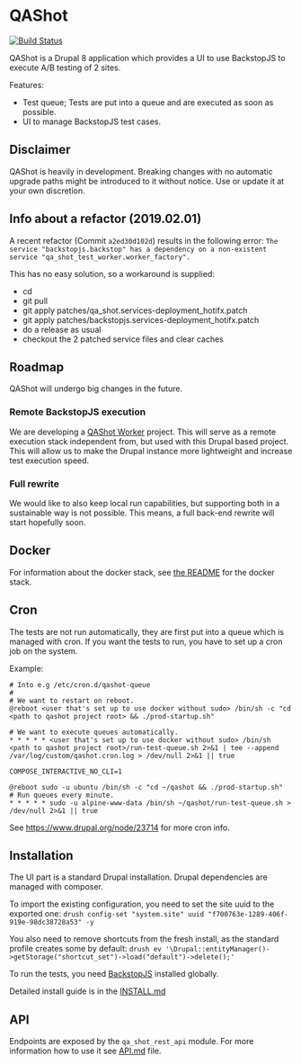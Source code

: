 # QAShot

[![Build Status](https://travis-ci.org/brainsum/qashot.svg?branch=master)](https://travis-ci.org/brainsum/qashot)

QAShot is a Drupal 8 application which provides a UI to use BackstopJS to execute A/B testing of 2 sites.

Features:
* Test queue; Tests are put into a queue and are executed as soon as possible.
* UI to manage BackstopJS test cases.

## Disclaimer

QAShot is heavily in development. Breaking changes with no automatic upgrade paths might be introduced to it without notice.
Use or update it at your own discretion.

## Info about a refactor (2019.02.01)

A recent refactor (Commit `a2ed30d102d`) results in the following error:
```The service "backstopjs.backstop" has a dependency on a non-existent service "qa_shot_test_worker.worker_factory".```

This has no easy solution, so a workaround is supplied:

- cd <project root>
- git pull
- git apply patches/qa_shot.services-deployment_hotifx.patch
- git apply patches/backstopjs.services-deployment_hotifx.patch
- do a release as usual
- checkout the 2 patched service files and clear caches

## Roadmap
QAShot will undergo big changes in the future.

### Remote BackstopJS execution
We are developing a [QAShot Worker](https://github.com/brainsum/qashot_worker) project. This will serve as a remote execution stack independent from, but used with this Drupal based project.
This will allow us to make the Drupal instance more lightweight and increase test execution speed.

### Full rewrite
We would like to also keep local run capabilities, but supporting both in a sustainable way is not possible. This means, a full back-end rewrite will start hopefully soon.

## Docker
For information about the docker stack, see [the README](docker/README.md) for the docker stack.

## Cron
The tests are not run automatically, they are first put into a queue which is managed with cron.
If you want the tests to run, you have to set up a cron job on the system.

Example:
```
# Into e.g /etc/cron.d/qashot-queue
#
# We want to restart on reboot.
@reboot <user that's set up to use docker without sudo> /bin/sh -c "cd <path to qashot project root> && ./prod-startup.sh"

# We want to execute queues automatically.
* * * * * <user that's set up to use docker without sudo> /bin/sh <path to qashot project root>/run-test-queue.sh 2>&1 | tee --append /var/log/custom/qashot.cron.log > /dev/null 2>&1 || true

```


```
COMPOSE_INTERACTIVE_NO_CLI=1

@reboot sudo -u ubuntu /bin/sh -c "cd ~/qashot && ./prod-startup.sh"
# Run queues every minute.
* * * * * sudo -u alpine-www-data /bin/sh ~/qashot/run-test-queue.sh > /dev/null 2>&1 || true
```

See https://www.drupal.org/node/23714 for more cron info.

## Installation

The UI part is a standard Drupal installation. Drupal dependencies are managed with composer.

To import the existing configuration, you need to set the site uuid to the exported one:
`drush config-set "system.site" uuid "f700763e-1289-406f-919e-98dc38728a53" -y`

You also need to remove shortcuts from the fresh install, as the standard profile creates some by default:
`drush ev '\Drupal::entityManager()->getStorage("shortcut_set")->load("default")->delete();'`    

To run the tests, you need [BackstopJS](https://github.com/garris/BackstopJS "BackstopJS Repository") installed globally.

Detailed install guide is in the [INSTALL.md](docs/INSTALL.md)

## API

Endpoints are exposed by the ```qa_shot_rest_api``` module.
For more information how to use it see [API.md](docs/API.md) file.
